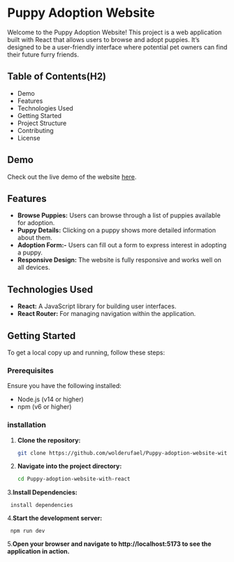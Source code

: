 # Puppy Adoption Website 
Welcome to the Puppy Adoption Website! This project is a web application built with React that allows users to browse and adopt puppies. It’s designed to be a user-friendly interface where potential pet owners can find their future furry friends.

## Table of Contents(H2)
* Demo
* Features
* Technologies Used
* Getting Started
* Project Structure
* Contributing
* License
## Demo
Check out the live demo of the website [here](https://puppy-adoption-site.netlify.app/).

## Features
*  **Browse Puppies:** Users can browse through a list of puppies available for adoption.
* **Puppy Details:** Clicking on a puppy shows more detailed information about them.
* **Adoption Form:-** Users can fill out a form to express interest in adopting a puppy.
* **Responsive Design:** The website is fully responsive and works well on all devices.
## Technologies Used
* **React:** A JavaScript library for building user interfaces.
* **React Router:** For managing navigation within the application.
## Getting Started
To get a local copy up and running, follow these steps:

### Prerequisites
Ensure you have the following installed:

* Node.js (v14 or higher)
* npm (v6 or higher)
### installation
1. **Clone the repository:**
   
   ```bash
   git clone https://github.com/wolderufael/Puppy-adoption-website-with-react.git
2. **Navigate into the project directory:**
     ```bash
     cd Puppy-adoption-website-with-react

3.**Install Dependencies:**

     
     install dependencies
     
4.**Start the development server:**

     
     npm run dev
     
5.**Open your browser and navigate to http://localhost:5173 to see the application in action.**
